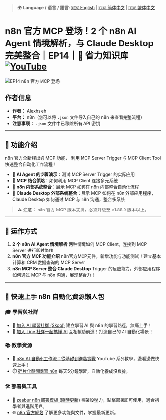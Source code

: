 > 🌍 **Language / 语言 / 語言**: [🇺🇸 English](./readme-en.md) | [🇨🇳 简体中文](./readme-cn.md) | [🇹🇼 繁体中文](./readme.md)

# n8n 官方 MCP 登场！2 个 n8n AI Agent 情境解析，与 Claude Desktop 完美整合｜EP14｜🧠 省力知识库[![YouTube](https://img.shields.io/badge/Watch%20on-YouTube-red?logo=youtube)](https://youtu.be/Ictp1DCPUg4)

![EP14 n8n 官方 MCP 登场](https://github.com/qwedsazxc78/ai-automation-n8n/blob/main/n8n/14-n8n-native-mcp/cover.png?raw=true)

## 作者信息

* **作者：** Alexhsieh
* **平台：** n8n（您可以将 `.json` 文件导入自己的 n8n 来查看完整流程）
* **注意事项：** `.json` 文件中已移除所有 API 密钥

---

## 📌 功能介绍

n8n 官方全新释出的 MCP 功能，
利用 MCP Server Trigger 与 MCP Client Tool 快速整合自动化工作流程！

* 🚀 **AI Agent 的步骤演示**：测试 MCP Server Trigger 的实际应用
* 🤖 **MCP 结合策略**：如何利用 MCP Client 连接多元系统
* 🔄 **n8n 内部系统整合**：展示 MCP 如何在 n8n 内部整合自动化流程
* 🔄 **Claude Desktop 外部系统整合**：展示 MCP 如何在 n8n 外部应用程序，Claude Desktop 如何通过 MCP 与 n8n 沟通，整合多系统

> ⚠ **注意：** n8n 官方 MCP 版本支持，必须升级至 v1.88.0 版本以上。

---

## 🔧 运作方式

1. **2 个 n8n AI Agent 情境解析** 两种情境如何 MCP Client，连接到 MCP Server 进行即时协作
2. **n8n 官方 MCP 功能介绍** n8n官方MCP元件，新增功能与功能测试！建立基本计算和 CRM 数据查询的 MCP Server
3. **n8n MCP Server 整合 Claude Desktop** Trigger 的反应能力，外部应用程序如何通过 MCP 与 n8n 沟通，展现整合力！

---

## 🚀 快速上手 n8n 自動化資源懶人包

### 🎓 學習與社群

* 🔗 [加入 AI 學習社群 (Skool)](https://www.skool.com/ai-brain-alex/about?ref=5dde9b20e8e7432aa9a01df6e89685f4)
  建立學習 AI 與 n8n 的學習路徑，無痛上手！
* 🔗 [加入 Line 社群一起搞懂 AI](https://line.me/ti/g2/ZypIgLSzVPweRBgBqKvaRU10WEmnotuZOr7Lpg)
  互相幫助前進！打造自己的 AI 自動化場景！

### 📚 教學資源

* 🎥 [n8n AI 自動化工作流：從基礎到進階實戰](https://youtube.com/playlist?list=PLUf88uk7T54I83MBdbuXgUuA8rVklF4FA&si=wHsQw8YJu-erSdLd)
  YouTube 系列教學，邊看邊做快速上手！
* ⏱️ [碎片化時間學習 n8n](https://youtube.com/playlist?list=PLUf88uk7T54Iv6LV2NFgdTghaX2cPhtgH&si=G3gj2qn179ZFUqAZ)
  每天5分鐘學習，自動化養成沒負擔。

### 🛠️ 部署與工具

* 🧩 [zeabur n8n 部署模板 (隨時更新)](https://zeabur.com/zh-TW/templates/0TUVZ7?referralDesktop=qwedsazxc78)
  零架設壓力，點擊部署即可使用，適合初學者與進階用戶。
* 🌐 [n8n 官方網站](https://n8n.io/)
  了解更多功能與文件，掌握最新更新。
